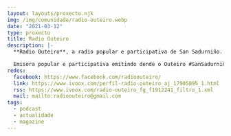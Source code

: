 ```yaml
---
layout: layouts/proxecto.njk
img: /img/comunidade/radio-outeiro.webp
date: "2021-03-12"
type: proxecto
title: Radio Outeiro
description: |-
  **Radio Outeiro**, a radio popular e participativa de San Sadurniño.

  Emisora popular e participativa emitindo dende o Outeiro #SanSadurniño para o mundo.
redes:
  facebook: https://www.facebook.com/radioouteiro/
  link: https://www.ivoox.com/perfil-radio-outeiro_aj_17905095_1.html
  rss: https://www.ivoox.com/radio-outeiro_fg_f1912241_filtro_1.xml
  mail: mailto:radioouteiro@gmail.com
tags:
  - podcast
  - actualidade
  - magazine
---
```


